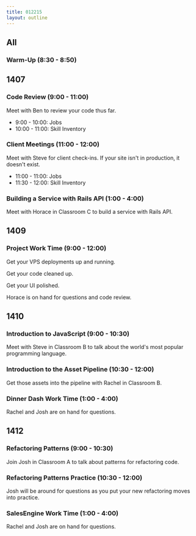 ```yaml
---
title: 012215
layout: outline
---
```


## All

### Warm-Up (8:30 - 8:50)

## 1407

### Code Review (9:00 - 11:00)

Meet with Ben to review your code thus far.

* 9:00 - 10:00: Jobs
* 10:00 - 11:00: Skill Inventory

### Client Meetings (11:00 - 12:00)

Meet with Steve for client check-ins. If your site isn't in production, it doesn't exist.

* 11:00 - 11:00: Jobs
* 11:30 - 12:00: Skill Inventory

### Building a Service with Rails API (1:00 - 4:00)

Meet with Horace in Classroom C to build a service with Rails API.

## 1409

### Project Work Time (9:00 - 12:00)

Get your VPS deployments up and running.

Get your code cleaned up.

Get your UI polished.

Horace is on hand for questions and code review.

## 1410

### Introduction to JavaScript (9:00 - 10:30)

Meet with Steve in Classroom B to talk about the world's most popular programming language.

### Introduction to the Asset Pipeline (10:30 - 12:00)

Get those assets into the pipeline with Rachel in Classroom B.

### Dinner Dash Work Time (1:00 - 4:00)

Rachel and Josh are on hand for questions.

## 1412

### Refactoring Patterns (9:00 - 10:30)

Join Josh in Classroom A to talk about patterns for refactoring code.

### Refactoring Patterns Practice (10:30 - 12:00)

Josh will be around for questions as you put your new refactoring moves into practice.

### SalesEngine Work Time (1:00 - 4:00)

Rachel and Josh are on hand for questions.
